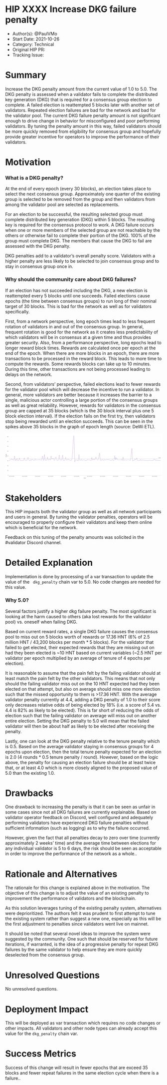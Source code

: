 # HIP XXXX Increase DKG failure penalty

- Author(s): @PaulVMo
- Start Date: 2021-10-26
- Category: Technical
- Original HIP PR: <!-- leave this empty; maintainer will fill in ID of this pull request -->
- Tracking Issue: <!-- leave this empty; maintainer will create a discussion issue -->


# Summary
[summary]: #summary

Increase the DKG penalty amount from the current value of 1.0 to 5.0. The DKG penalty is assessed when a validator fails to complete the distributed key generation (DKG) that is required for a consensus group election to complete. A failed election is reattempted 5 blocks later with another set of validators. Repeated election failures are bad for the network and bad for the validator pool. The current DKG failure penalty amount is not significant enough to drive change in behavior for misconfigured and poor performing validators. By tuning the penalty amount in this way, failed validators should be more quickly removed from eligibility for consensus group and hopefully provide greater incentive for operators to improve the performance of their validators.


# Motivation
[motivation]: #motivation

### What is a DKG penalty?
At the end of every epoch (every 30 blocks), an election takes place to select the next consensus group. Approximately one quarter of the existing group is selected to be removed from the group and then validators from among the validator pool are selected as replacements.

For an election to be successful, the resulting selected group must complete distributed key generation (DKG) within 5 blocks. The resulting key is required for the consensus protocol to work. A DKG failure occurs when one or more members of the selected group are not reachable by the others or otherwise fail to complete their portion of the DKG. 100% of the group must complete DKG. The members that cause the DKG to fail are assessed with the DKG penalty.

DKG penalties add to a validator’s overall penalty score. Validators with a higher penalty are less likely to be selected to join consensus group and to stay in consensus group once in.

### Why should the community care about DKG failures?
If an election has not succeeded including the DKG, a new election is reattempted every 5 blocks until one succeeds. Failed elections cause epochs (the time between consensus groups) to run long of their nominal target of 30 blocks. This is bad for the network as well as for validators specifically.

First, from a network perspective, long epoch times lead to less frequent rotation of validators in and out of the consensus group. In general, frequent rotation is good for the network as it creates less predictability of which validators will be in consensus at a given time and thus provides greater security. Also, from a performance perspective, long epochs lead to longer reward block times. Rewards are calculated once per epoch at the end of the epoch. When there are more blocks in an epoch, there are more transactions to be processed in the reward block. This leads to more time to compute the rewards. Some rewards blocks can take up to 10 minutes. During this time, other transactions are not being processed leading to delays on the network.

Second, from validators’ perspective, failed elections lead to fewer rewards for the validator pool which will decrease the incentive to run a validator. In general, more validators are better because it increases the barrier to a single, malicious actor controlling a large portion of the consensus groups as well as great reliability. However, rewards for validators in the consensus group are capped at 35 blocks (which is the 30 block interval plus one 5 block election interval). If the election fails on the first try, then validators stop being rewarded until an election succeeds. This can be seen in the spikes above 35 blocks in the graph of epoch length (source: DeWi ETL).

![Epoch length in blocks](XXXX-increase-dkg-penalty/epochlengthinblocks.png)

# Stakeholders
[stakeholders]: #stakeholders
This HIP impacts both the validator group as well as all network participants and users in general. By tuning the validator penalties, operators will be encouraged to properly configure their validators and keep them online which is beneficial for the network.

Feedback on this tuning of the penalty amounts was solicited in the #validator Discord channel.

# Detailed Explanation
[detailed-explanation]: #detailed-explanation
Implementation is done by processing of a var transaction to update the value of the ` dkg_penalty` chain var to 5.0. No code changes are needed for this value.

### Why 5.0?
Several factors justify a higher dkg failure penalty. The most significant is looking at the harm caused to others (aka lost rewards for the validator pool) vs. oneself when failing DKG.

Based on current reward rates, a single DKG failure causes the consensus pool to miss out on 5 blocks worth of rewards or 17.36 HNT (6% of 2.5 million HNT / 43,200 blocks per month * 5 blocks). For the validator that failed to get elected, their expected rewards that they are missing out on had they been elected is ~10 HNT based on current variables (~2.5 HNT per validator per epoch multiplied by an average of tenure of 4 epochs per election).

It is reasonable to assume that the pain felt by the failing validator should at least match the pain felt by the other validators. This means that not only should the failing validator miss out on the 10 HNT expected had they been elected on that attempt, but also on average should miss one more election such that the missed opportunity to them is >17.36 HNT. With the average validator penalty currently at 4.4, adding a DKG penalty of 1.0 to their score only decreases relative odds of being elected by 18% (i.e. a score of 5.4 vs. 4.4 is 82% as likely to be elected). This is far short of reducing the odds of election such that the failing validator on average will miss out on another entire election. Setting the DKG penalty to 5.0 will mean that the failed validator will then be about half as likely to be elected after receiving the penalty.

Lastly, one can look at the DKG penalty relative to the tenure penalty which is 0.5. Based on the average validator staying in consensus groups for 4 epochs upon election, then the total tenure penalty expected for an election is 2.0 (4 rounds * 0.5 tenure penalty / round). However, based on the logic above, the penalty for causing an election failure should be at least twice that, or at least 4.0 which is more closely aligned to the proposed value of 5.0 than the existing 1.0.

# Drawbacks
[drawbacks]: #drawbacks

One drawback to increasing the penalty is that it can be seen as unfair in some cases since not all DKG failures are currently explainable. Based on validator operator feedback on Discord, well configured and adequately performing validators have experienced DKG failure penalties without sufficient information (such as logging) as to why the failure occurred.

However, given the fact that all penalties decay to zero over time (currently approximately 2 weeks’ time) and the average time between elections for any individual validator is 5 to 6 days, the risk should be seen as acceptable in order to improve the performance of the network as a whole..

# Rationale and Alternatives
[alternatives]: #rationale-and-alternatives

The rationale for this change is explained above in the motivation. The objective of this change is to adjust the value of an existing penalty to improvement the performance of validators and the blockchain.

As this solution leverages tuning of the existing penalty system, alternatives were deprioritized. The authors felt it was prudent to first attempt to tune the existing system rather than suggest a new one, especially as this will be the first adjustment to penalties since validators went live on mainnet. 

It should be noted that several novel ideas to improve the system were suggested by the community. One such that should be reserved for future iterations, if warranted, is the idea of a progressive penalty for repeat DKG failures by the same validator to help ensure they are more quickly deselected from the consensus group.

# Unresolved Questions
[unresolved]: #unresolved-questions

No unresolved questions.

# Deployment Impact
[deployment-impact]: #deployment-impact

This will be deployed as var transaction which requires no code changes or other impacts. All validators and other node types can already accept this value for the `dkg_penalty` chain var.

# Success Metrics
[success-metrics]: #success-metrics

Success of this change will result in fewer epochs that are exceed 35 blocks and fewer repeat failures in the same election cycle when there is a failure..

